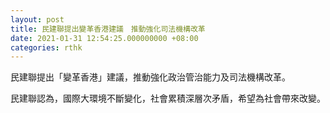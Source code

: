```yaml
---
layout: post
title: 民建聯提出變革香港建議　推動強化司法機構改革
date: 2021-01-31 12:54:25.000000000 +08:00
categories: rthk
---
```


民建聯提出「變革香港」建議，推動強化政治管治能力及司法機構改革。

民建聯認為，國際大環境不斷變化，社會累積深層次矛盾，希望為社會帶來改變。
